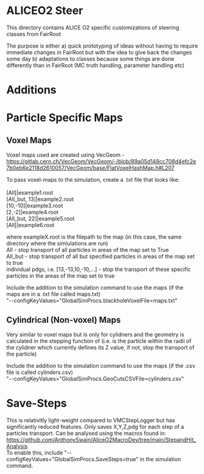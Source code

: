<!-- doxy
\page refSteer Module 'Steer'
/doxy -->

# ALICEO2 Steer

This directory contains ALICE O2 specific customizations
of steering classes from FairRoot

The purpose is either
a) quick prototyping of ideas without having to require immediate changes in FairRoot
   but with the idea to give back the changes some day
b) adaptations to classes because some things are done differently than in FairRoot
   (MC truth handling, parameter handling etc)

<!-- doxy
This module contains the following submodules:

* \subpage refSteerDigitizerWorkflow
/doxy -->

# Additions

# Particle Specific Maps

## Voxel Maps
Voxel maps used are created using VecGeom - https://gitlab.cern.ch/VecGeom/VecGeom/-/blob/89a05d148cc708d4efc2e7b0eb6e2118d2610057/VecGeom/base/FlatVoxelHashMap.h#L207

To pass voxel-maps to the simulation, create a .txt file that looks like:  <br> <br>
[All]|example1.root<br>
[All_but, 13]|example2.root<br>
[10,-10]|example3.root<br>
[2,-2]|example4.root<br>
[All_but, 22]|example5.root<br>
[All]|example6.root<br>

where exampleX.root is the filepath to the map (in this case, the same directory where the simlulations are run) <br>
All - stop transport of all particles in areas of the map set to True <br>
All_but - stop transport of all but specified particles in areas of the map set to true <br>
individual pdgs, i.e. [13,-13,10,-10,...] - stop the transport of these specific particles in the areas of the map set to true <br>

Include the addition to the simulation command to use the maps (if the maps are in a .txt file called maps.txt) <br>
"--configKeyValues="GlobalSimProcs.blackholeVoxelFile=maps.txt"

## Cylindrical (Non-voxel) Maps
Very similar to voxel maps but is only for cylidners and the geometry is calculated in the stepping
function of (i.e. is the particle within the radii of the cylidner which currently defines its Z value, if not, stop the transport of the particle)

Include the addition to the simulation command to use the maps (if the .csv file is called cylinders.csv) <br>
"--configKeyValues="GlobalSimProcs.GeoCutsCSVFile=cylinders.csv"


# Save-Steps
This is relativitly light-weight compared to VMCStepLogger but has significantly reduced features. Only saves X,Y,Z,pdg for each step of a particles transport. Can be analysed using the macros found in: https://github.com/AnthonySwain/AliceO2MacroDev/tree/main/StepandHit_Analysis 
<br>
To enable this, include "--configKeyValues="GlobalSimProcs.SaveSteps=true" in the simulation command.

